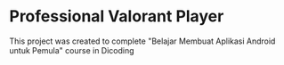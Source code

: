 # Professional Valorant Player
This project was created to complete "Belajar Membuat Aplikasi Android untuk Pemula" course in Dicoding
